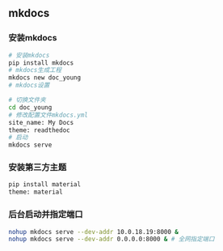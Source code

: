 ## mkdocs

### 安装mkdocs

```bash
# 安装mkdocs
pip install mkdocs
# mkdocs生成工程
mkdocs new doc_young
# mkdocs设置

# 切换文件夹
cd doc_young
# 修改配置文件mkdocs.yml
site_name: My Docs
theme: readthedoc
# 启动
mkdocs serve
```

### 安装第三方主题

```bash
pip install material
theme: material
```

### 后台启动并指定端口

```bash
nohup mkdocs serve --dev-addr 10.0.18.19:8000 &
nohup mkdocs serve --dev-addr 0.0.0.0:8000 & # 全网指定端口
```

